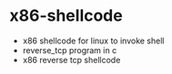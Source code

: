 # x86-shellcode
* x86 shellcode for linux to invoke shell
* reverse_tcp program in c
* x86 reverse tcp shellcode
